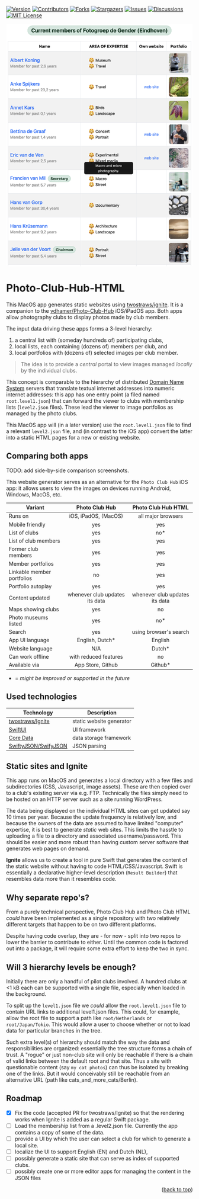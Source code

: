 <div id="top"></div>

[![Version][stable-version]][version-url]
[![Contributors][contributors-shield]][contributors-url]
[![Forks][forks-shield]][forks-url]
[![Stargazers][stars-shield]][stars-url]
[![Issues][issues-shield]][issues-url]
[![Discussions][discussions-shield]][discussions-url]
[![MIT License][license-shield]][license-url]

![Sample output website](images/Screenshot_Ignite.png "Sample output website")

# Photo-Club-Hub-HTML

This MacOS app generates static websites using [twostraws/ignite](https://github.com/twostraws/ignite).
It is a companion to the [vdhamer/Photo-Club-Hub](https://github.com/vdhamer/Photo-Club-Hub) iOS/iPadOS app.
Both apps allow photography clubs to display photos made by club members.

The input data driving these apps forms a 3-level hierarchy: 

1. a central list with (someday hundreds of) participating clubs,
2. local lists, each containing (dozens of) members per club, and
3. local portfolios with (dozens of) selected images per club member.

> The idea is to provide a _central_ portal to view images managed _locally_ by the individual clubs.
 
This concept is comparable to the hierarchy of distributed
[Domain Name System](https://en.wikipedia.org/wiki/Domain_Name_System) servers that translate textual internet addresses
into numeric internet addresses: this app has one entry point (a filed named `root.level1.json`) 
that can forward the viewer to clubs with membership lists (`level2.json` files).
These lead the viewer to image portfolios as managed by the photo clubs.

This MacOS app will (in a later version) use the `root.level1.json` file to find a relevant `level2.json` file,
and (in contrast to the iOS app) convert the latter into a static HTML pages for a new or existing website.

## Comparing both apps

TODO: add side-by-side comparison screenshots.

This website generator serves as an alternative for the `Photo Club Hub` iOS app: 
it allows users to view the images on devices running Android, Windows, MacOS, etc.

| Variant  | Photo Club Hub | Photo Club Hub HTML |
| ----------- | :-----------: | :-------: |
| Runs on | iOS, iPadOS, (MacOS) | all major browsers |
| Mobile friendly | yes | yes |
| List of clubs | yes | no* |
| List of club members | yes | yes |
| Former club members | yes | yes |
| Member portfolios | yes | yes |
| Linkable member portfolios | no | yes |
| Portfolio autoplay | yes | yes |
| Content updated | whenever club updates its data | whenever club updates its data |
| Maps showing clubs | yes | no |
| Photo museums listed | yes | no* |
| Search | yes | using browser's search |
| App UI language | English, Dutch* | English |
| Website language | N/A | Dutch* |
| Can work offline | with reduced features | no |
| Available via | App Store, Github | Github* |

 * = _might be improved or supported in the future_

## Used technologies

| Technology           | Description                 |
| -------------------- | --------------------------- |
| [twostraws/Ignite](https://github.com/twostraws/ignite.git) | static website generator |
| [SwiftUI](https://developer.apple.com/documentation/coredata) | UI framework |
| [Core Data](https://developer.apple.com/documentation/coredata) | data storage framework |
| [SwiftyJSON/SwifyJSON](https://github.com/SwiftyJSON/SwiftyJSON.git) | JSON parsing |            

## Static sites and Ignite

This app runs on MacOS and generates a local directory with a few files and subdirectories (CSS, Javascript, image assets).
These are then copied over to a club's existing server via e.g. FTP.
Technically the files simply need to be hosted on an HTTP server such as a site running WordPress.

The data being displayed on the individual HTML sites can get updated say 10 times per year.
Because the update frequency is relatively low, and because the owners of the data are assumed to have limited "computer" expertise,
it is best to generate _static_ web sites.
This limits the hasstle to uploading a file to a directory and associated username/password.
This should be easier and more robust than having custom server software that generates web pages on demand.

**Ignite** allows us to create a tool in pure Swift 
that generates the content of the static website without having to code HTML/CSS/Javascript.
Swift is essentially a declarative higher-level description (`Result Builder`) that resembles data more than it resembles code.

## Why separate repo's?

From a purely technical perspective, Photo Club Hub and Photo Club HTML _could_ have been implemented as a single repository with
two relatively different targets that happen to be on two different platforms.

Despite having code overlap, they are - for now - split into two repos to lower the barrier to contribute to either.
Until the common code is factored out into a package, it will require some extra effort to keep the two in sync.

## Will 3 hierarchy levels be enough?

Initially there are only a handful of pilot clubs involved. 
A hundred clubs at <1 kB each can be supported with a single file, especially when loaded in the background.

To split up the `level1.json` file we _could_ allow the `root.level1.json` file to contain URL links to additional level1.json files.
This could, for example, allow the root file to support a path like `root/Netherlands` or `root/Japan/Tokio`.
This would allow a user to choose whether or not to load data for particular branches in the tree.

Such extra level(s) of hierarchy should match the way the data and responsibilities are organized: 
essentially the tree structure forms a chain of trust. 
A "rogue" or just non-club site will only be reachable if there is a chain of valid links between the default root and that site.
Thus a site with questionable content (say `my cat photos`) can thus be isolated by breaking one of the links.
But it would conceivably still be reachable from an alternative URL (path like cats_and_more_cats/Berlin).

## Roadmap

- [x] Fix the code (accepted PR for twostraws/Ignite) so that the rendering works when Ignite is added as a regular Swift package.
- [ ] Load the membership list from a .level2.json file. Currently the app contains a copy of some of the data.
- [ ] provide a UI by which the user can select a club for which to generate a local site.
- [ ] localize the UI to support English (EN) and Dutch (NL),
- [ ] possibly generate a static site that can serve as index of supported clubs.
- [ ] possibly create one or more editor apps for managing the content in the JSON files

<p align="right">(<a href="#top">back to top</a>)</p>

<!-- MARKDOWN LINKS & IMAGES -->
<!-- https://www.markdownguide.org/basic-syntax/#reference-style-links -->
[stable-version]: https://img.shields.io/github/v/release/vdhamer/Photo-Club-Hub-HTML?style=plastic&color=violet
[version-url]: https://github.com/vdhamer/Photo-Club-Hub-HTML/releases

[contributors-shield]: https://img.shields.io/github/contributors/vdhamer/Photo-Club-Hub-HTML?style=plastic
[contributors-url]: https://github.com/vdhamer/Photo-Club-Hub-HTML/graphs/contributors

[forks-shield]: https://img.shields.io/github/forks/vdhamer/Photo-Club-Hub-HTML?style=plastic&color=teal
[forks-url]: https://github.com/vdhamer/Photo-Club-Hub-HTML/network/members

[stars-shield]: https://img.shields.io/github/stars/vdhamer/Photo-Club-Hub-HTML?style=plastic
[stars-url]: https://github.com/vdhamer/Photo-Club-Hub-HTML/stargazers

[issues-shield]: https://img.shields.io/github/issues/vdhamer/Photo-Club-Hub-HTML?style=plastic
[issues-url]: https://github.com/vdhamer/Photo-Club-Hub-HTML/issues

[discussions-shield]: https://img.shields.io/github/discussions/vdhamer/Photo-Club-Hub-HTML?style=plastic&color=orange
[discussions-url]: https://github.com/vdhamer/Photo-Club-Hub-HTML/discussions

[license-shield]: https://img.shields.io/github/license/vdhamer/Photo-Club-Hub?style=plastic 
[license-url]: https://github.com/vdhamer/Photo-Club-Hub-HTML/blob/main/.github/LICENSE.md
